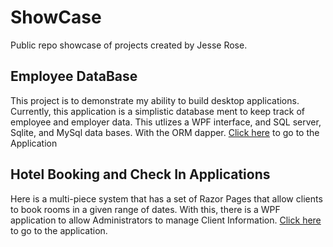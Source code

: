 # ShowCase
Public repo showcase of projects created by Jesse Rose. 

## Employee DataBase
This project is to demonstrate my ability to build desktop applications.
Currently, this application is a simplistic database ment to keep track of
employee and employer data. This utlizes a WPF interface, and SQL server,
Sqlite, and MySql data bases. With the ORM dapper.
[Click here](https://github.com/JRose31619/ShowCase/tree/main/DemoProjects%20-%20Copy/Projects-CSharp/SQLDemo/EmployeeDataBase) to go to the Application


## Hotel Booking and Check In Applications
Here is a multi-piece system that has a set of Razor Pages that allow
clients to book rooms in a given range of dates. With this, there is
a WPF application to allow Administrators to manage Client Information.
[Click here](https://github.com/JRose31619/ShowCase/tree/main/DemoProjects%20-%20Copy/Projects-CSharp/HotelAppDemo) to go to the application.
